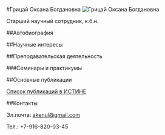 #Грицай Оксана Богдановна
![Грицай Оксана Богдановна](./gritsay.jpg "Грицай Оксана Богдановна")

Старший научный сотрудник, к.б.н.

##Автобиография


##Научные интересы

##Преподавательская деятельность

###Семинары и практикумы


##Основные публикации


[Список публикаций в ИСТИНЕ](http://istina.msu.ru/workers/1763356/)

##Контакты

Эл.почта: akenul@gmail.com

Тел.: +7-916-820-03-45